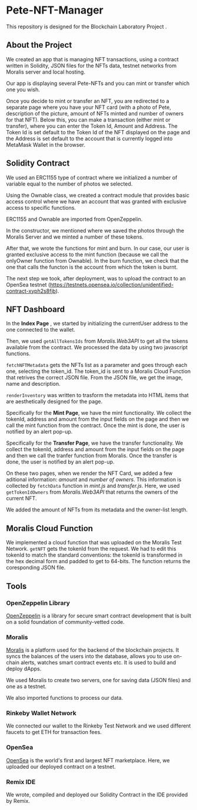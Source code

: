 # Pete-NFT-Manager

This repository is designed for the Blockchain Laboratory Project .

## About the Project

We created an app that is managing NFT transactions, using a contract written in Solidity, JSON files for the NFTs data, testnet networks from Moralis server and local hosting.

Our app is displaying several Pete-NFTs and you can mint or transfer which one you wish. 

Once you decide to mint or transfer an NFT, you are redirected to a separate page where you have your NFT card (with a photo of Pete, description of the picture, amount of NFTs minted and number of owners for that NFT). Below this, you can make a transaction (either mint or transfer), where you can enter the Token Id, Amount and Address. The Token Id is set default to the Token Id of the NFT displayed on the page and the Address is set default to the account that is currently logged into MetaMask Wallet in the browser.

## Solidity Contract

We used an ERC1155 type of contract where we initialized a number of variable equal to the number of photos we selected.

Using the Ownable class, we created a contract module that provides basic access control where we have an account that was granted with exclusive access to specific functions.

ERC1155 and Ownable are imported from OpenZeppelin.

In the constructor, we mentioned where we saved the photos through the Moralis Server and we minted a number of these tokens.

After that, we wrote the functions for mint and burn. In our case, our user is granted exclusive access to the mint function (because we call the onlyOwner function from Ownable).
In the burn function, we check that the one that calls the functon is the account from which the token is burnt.

The next step we took, after deployment, was to upload the contract to an OpenSea testnet (https://testnets.opensea.io/collection/unidentified-contract-xyph2s8fjb).

## NFT Dashboard 

In the __Index Page__ , we started by initializing the currentUser address to the one connected to the wallet. 

Then, we used ```getAllTokensIds``` from _Moralis.Web3API_ to get all the tokens available from the contract. We processed the data by using two javascript functions.

```fetchNFTMetadata``` gets the NFTs list as a parameter and goes through each one, selecting the token_id. The token_id is sent to a Moralis Cloud Function that retrives the correct JSON file. From the JSON file, we get the image, name and description. 

```renderInventory``` was written to trasform the metadata into HTML items that are aesthetically designed for the page.

Specifically for the __Mint Page__, we have the mint functionality. We collect the tokenId, address and amount from the input fields on the page and then we call the mint function from the contract. Once the mint is done, the user is notified by an alert pop-up.


Specifically for the __Transfer Page__, we have the transfer functionality. We collect the tokenId, address and amount from the input fields on the page and then we call the tranfer function from Moralis. Once the transfer is done, the user is notified by an alert pop-up.

On these two pages, when we render the NFT Card, we added a few aditional information: _amount_ and _number of owners_. This information is collected by ```fetchData``` function in _mint.js_ and _transfer.js_. Here, we used ```getTokenIdOwners``` from  _Moralis.Web3API_ that returns the owners of the current NFT. 

We added the amount of NFTs from its metadata and the owner-list length.


## Moralis Cloud Function

We implemented a cloud function that was uploaded on the Moralis Test Network.
```getNFT``` gets the tokenId from the request. We had to edit this tokenId to match the standard conventions: the tokenId is transformed in the hex decimal form and padded to get to 64-bits. The function returns the coresponding JSON file.

## Tools

### OpenZeppelin Library

[OpenZeppelin](https://github.com/OpenZeppelin/openzeppelin-contracts) is a library for secure smart contract development that is built on a solid foundation of community-vetted code.


### Moralis

[Moralis](https://moralis.io/) is a platform used for the backend of the blockchain projects. It syncs the balances of the users into the database, allows you to use on-chain alerts, watches smart contract events etc. It is used to build and deploy dApps.

We used Moralis to create two servers, one for saving data (JSON files) and one as a testnet.

We also imported functions to process our data.

### Rinkeby Wallet Network

We connected our wallet to the Rinkeby Test Network and we used different faucets to get ETH for transaction fees.

### OpenSea

[OpenSea](https://opensea.io/) is the world's first and largest NFT marketplace. Here, we uploaded our deployed contract on a testnet.

### Remix IDE

We wrote, compiled and deployed our Solidity Contract in the IDE provided by Remix. 





